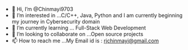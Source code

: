 - 👋 Hi, I’m @Chinmayi9703
- 👀 I’m interested in ...C/C++, Java, Python and I am currently beginning my journey in Cybersecurity domain
- 🌱 I’m currently learning ... Full-Stack Web Development
- 💞️ I’m looking to collaborate on ...Open source projects 
- 📫 How to reach me ...My Email id is : rjchinmayi@gmail.com

<!---
Chinmayi9703/Chinmayi9703 is a ✨ special ✨ repository because its `README.md` (this file) appears on your GitHub profile.
You can click the Preview link to take a look at your changes.
--->
